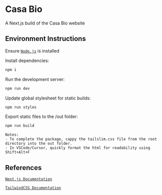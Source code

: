 # Casa Bio
A Next.js build of the Casa Bio website

## Environment Instructions

Ensure [`Node.js`](https://nodejs.org/en) is installed

Install dependencies:
```bash
npm i
```

Run the development server:
```bash
npm run dev
```

Update global stylesheet for static builds:
```bash
npm run styles
```

Export static files to the /out folder:
```bash
npm run build
```

```
Notes: 
- To complete the package, cappy the tailslim.css file from the root directory into the out folder.
- In VSCode/Cursor, quickly format the html for readability using Shift+Alt+F
```

## References

[`Next.js Documentation`](https://nextjs.org/docs)

[`TailwindCSS Documentation`](https://tailwindcss.com/docs/installation)